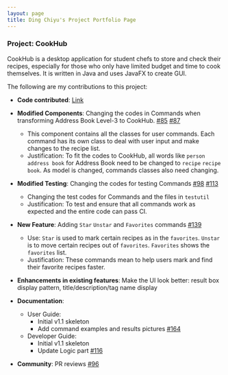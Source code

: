 ```yaml
---
layout: page
title: Ding Chiyu's Project Portfolio Page
---
```


### Project: CookHub

CookHub is a desktop application for student chefs to store and check their recipes, especially for those who only have limited budget and time to cook themselves.
It is written in Java and uses JavaFX to create GUI. 

The following are my contributions to this project:

- **Code contributed**: [Link](https://nus-cs2103-ay2223s2.github.io/tp-dashboard/?search=mr-teal&breakdown=true&sort=groupTitle%20dsc&sortWithin=title&since=2023-02-17&timeframe=commit&mergegroup=&groupSelect=groupByRepos&checkedFileTypes=docs~functional-code~test-code~other)

- **Modified Components**: Changing the codes in Commands when transforming Address Book Level-3 to CookHub. [#85](https://github.com/AY2223S2-CS2103T-W09-1/tp/pull/85) [#87](https://github.com/AY2223S2-CS2103T-W09-1/tp/pull/87)
  * This component contains all the classes for user commands. Each command has its own class to deal with user input and make changes to the recipe list.
  * Justification: To fit the codes to CookHub, all words like `person` `address book` for Address Book need to be changed to `recipe` `recipe book`.
As model is changed, commands classes also need changing.

- **Modified Testing**: Changing the codes for testing Commands [#98](https://github.com/AY2223S2-CS2103T-W09-1/tp/pull/98) [#113](https://github.com/AY2223S2-CS2103T-W09-1/tp/pull/113)
  * Changing the test codes for Commands and the files in `testutil`
  * Justification: To test and ensure that all commands work as expected and the entire code can pass CI.

- **New Feature**: Adding `Star` `Unstar` and `Favorites` commands [#139](https://github.com/AY2223S2-CS2103T-W09-1/tp/pull/139)
  - Use: `Star` is used to mark certain recipes as in the `favorites`. `Unstar` is to move certain recipes out of `favorites`. `Favorites` shows the `favorites` list.
  - Justification: These commands mean to help users mark and find their favorite recipes faster.

- **Enhancements in existing features**: Make the UI look better: result box display pattern, title/description/tag name display

- **Documentation**:
  - User Guide:
     * Initial v1.1 skeleton
     * Add command examples and results pictures [#164](https://github.com/AY2223S2-CS2103T-W09-1/tp/pull/164)
  - Developer Guide:
     * Initial v1.1 skeleton
     * Update Logic part [#116](https://github.com/AY2223S2-CS2103T-W09-1/tp/pull/116)

- **Community**: PR reviews [#96](https://github.com/AY2223S2-CS2103T-W09-1/tp/pull/96)
